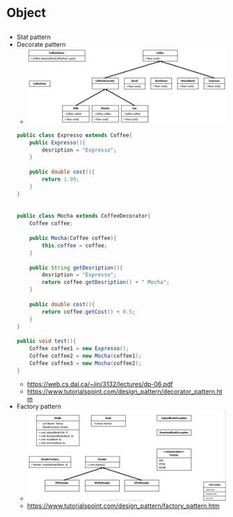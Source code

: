 # Object

## 
- Stat pattern
- Decorate pattern
    - ![Decorate pattern](./assets/chap4_2.png)
    ```java
    public class Expresso extends Coffee{
        public Expresso(){
            desription = "Expresso";
        }

        public double cost(){
            return 1.99;
        } 
    }


    public class Mocha extends CoffeeDecorator{
        Coffee coffee;

        public Mocha(Coffee coffee){
            this.coffee = coffee;
        }

        public String getDesription(){
            desription = "Expresso";
            return coffee.getDesription() + " Mocha";
        }

        public double cost(){
            return coffee.getCost() + 0.5;
        } 
    }

    public void test(){
        Coffee coffee1 = new Expresso();
        Coffee coffee2 = new Mocha(coffee1);
        Coffee coffee3 = new Mocha(coffee2);
    }
    ```
    - https://web.cs.dal.ca/~jin/3132/lectures/dp-06.pdf
    - https://www.tutorialspoint.com/design_pattern/decorator_pattern.htm
- Factory pattern
    - ![Factory pattern](./assets/chap4_1.png)
    - https://www.tutorialspoint.com/design_pattern/factory_pattern.htm


